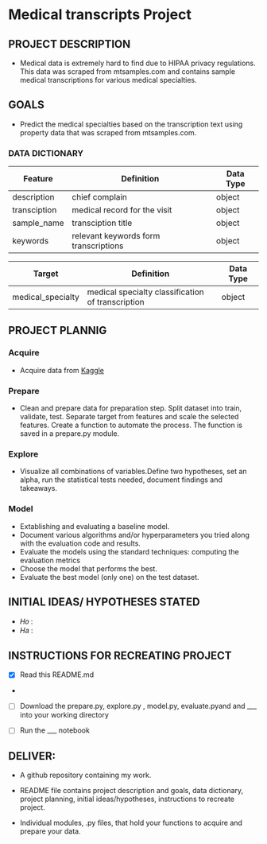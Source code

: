 # Medical transcripts Project

## PROJECT DESCRIPTION
-  Medical data is extremely hard to find due to HIPAA privacy regulations. This data was scraped from mtsamples.com
and  contains sample medical transcriptions for various medical specialties.



## GOALS 


- Predict the medical specialties based on the transcription text  using property data that was  scraped from mtsamples.com.





### DATA DICTIONARY

| Feature | Definition | Data Type |
| --- | ---------------- | -------|
|description| chief complain | object |
|transciption| medical record for the visit|object|
|sample_name| transciption title| object|
|keywords| relevant keywords form transcriptions|object|






| Target | Definition | Data Type |
| --- | --- | -------|
|medical_specialty|medical specialty classification of transcription|object|








## PROJECT PLANNIG



### Acquire
- Acquire data from [Kaggle](https://www.kaggle.com/tboyle10/medicaltranscriptions) 
### Prepare
- Clean and prepare data for preparation step. 
Split dataset into train, validate, test. Separate target from features and scale the selected features. Create a function to automate the process. The function is saved in a prepare.py module. 
### Explore
- Visualize all combinations of variables.Define two hypotheses, set an alpha, run the statistical tests needed, document findings and takeaways.
### Model
- Extablishing and evaluating a baseline model.
- Document various algorithms and/or hyperparameters you tried along with the evaluation code and results.
- Evaluate the  models using the standard techniques: computing the evaluation metrics 
- Choose the model that performs the best.
- Evaluate the best model (only one) on the test dataset.




## INITIAL IDEAS/ HYPOTHESES STATED
- 𝐻𝑜 :
- 𝐻𝑎 : 

## INSTRUCTIONS FOR RECREATING PROJECT

- [x] Read this README.md
- 
- [ ] Download the  prepare.py, explore.py , model.py,  evaluate.pyand  and ___  into your working directory
- [ ] Run the ___ notebook


## DELIVER:
- A github repository containing my work.
- README file contains project description and goals, data dictionary, project planning, initial ideas/hypotheses, instructions to recreate project.

- Individual modules, .py files, that hold your functions to acquire and prepare your data.
